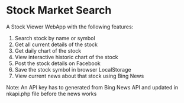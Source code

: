 # Stock Market Search
A Stock Viewer WebApp with the following features:

1. Search stock by name or symbol
2. Get all current details of the stock
3. Get daily chart of the stock
4. View interactive historic chart of the stock
5. Post the stock details on Facebook
6. Save the stock symbol in browser LocalStorage
7. View current news about that stock using Bing News

Note: An API key has to generated from Bing News API and updated in nkapi.php file before the news works
